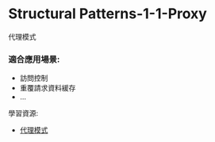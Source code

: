 # Structural Patterns-1-1-Proxy

代理模式

### 適合應用場景:

- 訪問控制
- 重覆請求資料緩存
- ...

學習資源:
- [代理模式](https://refactoringguru.cn/design-patterns/proxy)
